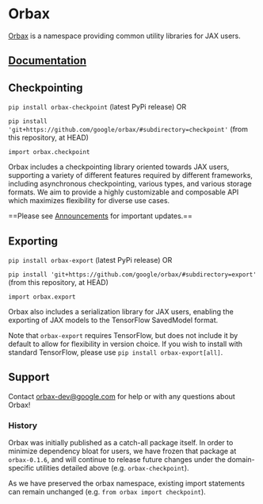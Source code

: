 # Orbax

[Orbax](https://orbax.readthedocs.io/en/latest/) is a
namespace providing common utility libraries for JAX users.

## [Documentation](https://orbax.readthedocs.io/en/latest/)

## Checkpointing

`pip install orbax-checkpoint` (latest PyPi release) OR

`pip install 'git+https://github.com/google/orbax/#subdirectory=checkpoint'` (from this repository, at HEAD)

`import orbax.checkpoint`

Orbax includes a checkpointing library oriented towards JAX users, supporting a
variety of different features required by different frameworks, including
asynchronous checkpointing, various types, and various storage formats.
We aim to provide a highly customizable and composable API which maximizes
flexibility for diverse use cases.

==Please see
 [Announcements](https://orbax.readthedocs.io/en/latest/orbax_checkpoint_announcements.html)
  for important updates.==


## Exporting

`pip install orbax-export` (latest PyPi release) OR

`pip install 'git+https://github.com/google/orbax/#subdirectory=export'` (from this repository, at HEAD)

`import orbax.export`

Orbax also includes a serialization library for JAX users, enabling the exporting of JAX models to the TensorFlow SavedModel format.

Note that `orbax-export` requires TensorFlow, but does not include it by default to allow for flexibility in version choice. If you wish to install with standard TensorFlow, please use `pip install orbax-export[all]`.


## Support

Contact orbax-dev@google.com for help or with any questions about Orbax!

### History

Orbax was initially published as a catch-all package itself. In order to minimize dependency bloat for users, we have frozen that package at `orbax-0.1.6`, and will continue to release future changes under the domain-specific utilities detailed above (e.g. `orbax-checkpoint`). 

As we have preserved the orbax namespace, existing import statements can remain unchanged (e.g. `from orbax import checkpoint`).